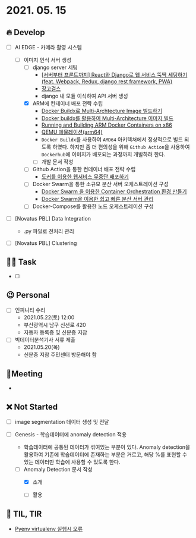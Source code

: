 # 2021. 05. 15

## 🔥 Develop

- [ ] AI EDGE - 카메라 촬영 시스템

  - [ ] 이미지 인식 서버 생성
    - [ ] django server 세팅
      * [[서버부터 프론트까지] React와 Django로 웹 서비스 뚝딱 세팅하기 (feat. Webpack, Redux, django rest framework, PWA)](http://milooy.github.io/TIL/Django/react-with-django-rest-framework.html#%E1%84%86%E1%85%A9%E1%86%A8%E1%84%91%E1%85%AD)
      * [장고걸스](https://tutorial.djangogirls.org/ko/django_installation/)
      * django 내 모듈 이식하여 API 서버 생성
    - [x] ARM에 컨테이너 배포 전략 수립
      * [Docker Buildx로 Multi-Archtecture Image 빌드하기](https://meetup.toast.com/posts/255)
      * [Docker buildx를 활용하여 Multi-Architecture 이미지 빌드](https://judo0179.tistory.com/99)
      * [Running and Building ARM Docker Containers on x86](https://www.stereolabs.com/docs/docker/building-arm-container-on-x86/)
      * [QEMU 에뮬레이션(arm64)](http://jake.dothome.co.kr/qemu/)
      * `Docker Buildx`를 사용하여 `AMD64` 아키텍처에서 정상적으로 빌드 되도록 하였다. 하지만 좀 더 편의성을 위해 `Github Action`을 사용하여 `Dockerhub`에 이미지가 배포되는 과정까지 개발하려 한다.
      * [ ] 개발 문서 작성
    - [ ] Github Action을 통한 컨테이너 배포 전략 수립
      * [도커를 이용한 웹서비스 무중단 배포하기](https://subicura.com/2016/06/07/zero-downtime-docker-deployment.html)
    - [ ] Docker Swarm을 통한 소규모 분산 서버 오케스트레이션 구성
      * [Docker Swarm 을 이용한 Container Orchestration 환경 만들기](https://tech.osci.kr/2019/02/13/59736201/)
      * [Docker Swarm을 이용한 쉽고 빠른 분산 서버 관리](https://subicura.com/2017/02/25/container-orchestration-with-docker-swarm.html)
    - [ ] Docker-Compose를 활용한 노드 오케스트레이션 구성

- [ ] [Novatus PBL] Data Integration
  * .py 파일로 전처리 관리
- [ ] [Novatus PBL] Clustering



##  🏳‍🌈 Task

- [ ] 



## 😉 Personal

- [ ] 인피니티 수리
  * 2021.05.22(토) 12:00
  * 부산광역시 남구 신선로 420
  * 자동자 등록증 및 신분증 지참
- [ ] 빅데이터분석기사 서류 제출
  * 2021.05.20(목)
  * 신분증 지참 주민센터 방문해야 함



## :dizzy: ​Meeting

* 



## ❌ Not Started


- [ ] image segmentation 데이터 생성 및 전달
- [ ] Genesis - 학습데이터에 anomaly detection 적용

  * 학습데이터에 공통된 데이터가 섞여있는 부분이 있다. Anomaly detection을 활용하여 기존에 학습데이터에 존재하는 부분은 거르고, 해당 %를 표현할 수 있는 데이터만 학습에 사용할 수 있도록 한다.
  - [ ] Anomaly Detection 문서 작성
    - [x] 소개
    - [ ] 활용



## 📸 TIL, TIR

* [Pyenv virtualenv 실행시 오류](https://hyesun03.github.io/2017/07/13/pyenv-error/)